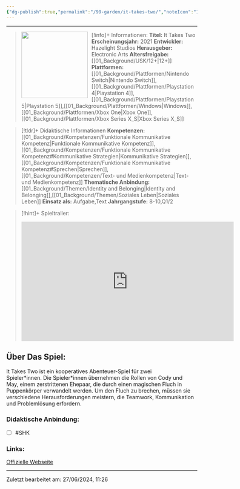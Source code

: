 ```yaml
---
{"dg-publish":true,"permalink":"/99-garden/it-takes-two/","noteIcon":"1"}
---
```


---
>[!info]+ Informationen:
><img src="https://images.igdb.com/igdb/image/upload/t_cover_big/co2t97.webp" style="float:left;height:175px;padding-right:10px">**Titel:** It Takes Two
>**Erscheinungsjahr:** 2021
>**Entwickler:** Hazelight Studios
>**Herausgeber:** Electronic Arts
>**Altersfreigabe:** [[01_Background/USK/12+\|12+]]
>**Plattformen:** [[01_Background/Plattformen/Nintendo Switch\|Nintendo Switch]],[[01_Background/Plattformen/Playstation 4\|Playstation 4]],[[01_Background/Plattformen/Playstation 5\|Playstation 5]],[[01_Background/Plattformen/Windows\|Windows]],[[01_Background/Plattformen/Xbox One\|Xbox One]],[[01_Background/Plattformen/Xbox Series X_S\|Xbox Series X_S]]

>[!tldr]+ Didaktische Informationen
>**Kompetenzen:** [[01_Background/Kompetenzen/Funktionale Kommunikative Kompetenz\|Funktionale Kommunikative Kompetenz]],[[01_Background/Kompetenzen/Funktionale Kommunikative Kompetenz#Kommunikative Strategien\|Kommunikative Strategien]],[[01_Background/Kompetenzen/Funktionale Kommunikative Kompetenz#Sprechen\|Sprechen]],[[01_Background/Kompetenzen/Text- und Medienkompetenz\|Text- und Medienkompetenz]]
>**Thematische Anbindung:** [[01_Background/Themen/Identity and Belonging\|Identity and Belonging]],[[01_Background/Themen/Soziales Leben\|Soziales Leben]]
>**Einsatz als:** Aufgabe,Text
>**Jahrgangstufe:** 8-10,Q1/2

>[!hint]+ Spieltrailer:
><iframe width="560" height="315" src="https://www.youtube.com/embed/ohClxMmNLQQ?si=VOPgusSUOEjrWYj0" title="YouTube video player" frameborder="0" allow="accelerometer; autoplay; clipboard-write; encrypted-media; gyroscope; picture-in-picture; web-share" referrerpolicy="strict-origin-when-cross-origin" allowfullscreen></iframe>


## Über Das Spiel:
It Takes Two ist ein kooperatives Abenteuer-Spiel für zwei Spieler\*innen. Die Spieler\*innen übernehmen die Rollen von Cody und May, einem zerstrittenen Ehepaar, die durch einen magischen Fluch in Puppenkörper verwandelt werden. Um den Fluch zu brechen, müssen sie verschiedene Herausforderungen meistern, die Teamwork, Kommunikation und Problemlösung erfordern.
### Didaktische Anbindung:
- [ ] #SHK 
### Links:
[Offizielle Webseite](https://www.hazelight.se/games/it-takes-two/)


---
Zuletzt bearbeitet am: 27/06/2024, 11:26
